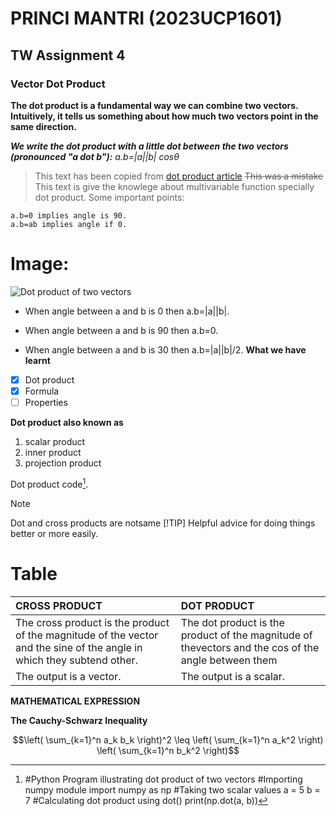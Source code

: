 # PRINCI MANTRI (2023UCP1601)
## TW Assignment 4
### Vector Dot Product
**The dot product is a fundamental way we can combine two vectors. Intuitively, it tells us something about how much two vectors point in the same direction.**

***We write the dot product with a little dot between the two vectors (pronounced "a dot b"):***
*a.b=|a||b| cosθ*
> This text has been copied from [dot product article](https://www.khanacademy.org/math/multivariable-calculus/thinking-about-multivariable-function/x786f2022:vectors-and-matrices/a/dot-products-mvc)
~~This was a mistake~~
> This text is give the knowlege about multivariable function specially dot product.
Some important points:
```
a.b=0 implies angle is 90.
a.b=ab implies angle if 0.
```
# Image:
![Dot product of two vectors](https://d138zd1ktt9iqe.cloudfront.net/media/seo_landing_files/dot-product-of-vectors-1626103027.png)
- When angle between a and b is 0 then a.b=|a||b|.
* When angle between a and b is 90 then a.b=0.
+ When angle between a and b is 30 then a.b=|a||b|/2.
**What we have learnt**
- [X] Dot product
- [X] Formula
- [ ] Properties

**Dot product also known as**
1. scalar product
2. inner product
3. projection product

Dot product code[^1].
[^1]: #Python Program illustrating dot product of two vectors
#Importing numpy module
import numpy as np
#Taking two scalar values
a = 5
b = 7
#Calculating dot product using dot()
print(np.dot(a, b))

> [!NOTE]
> Dot and cross products are notsame
> [!TIP]
> Helpful advice for doing things better or more easily.
# Table
| CROSS PRODUCT | DOT PRODUCT|
| :--- | :--- |
| The cross product is the product of the magnitude of the vector and the sine of the angle in which they subtend other. |The dot product is the product of the magnitude of thevectors and the cos of the angle between them |
| The output is a vector. | The output is a scalar. |


**MATHEMATICAL EXPRESSION**

**The Cauchy-Schwarz Inequality**

$$\left( \sum_{k=1}^n a_k b_k \right)^2 \leq \left( \sum_{k=1}^n a_k^2 \right) \left( \sum_{k=1}^n b_k^2 \right)$$
